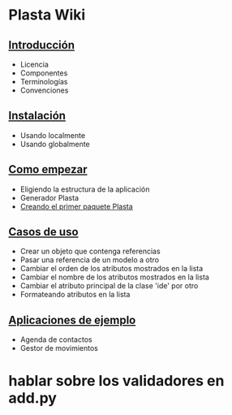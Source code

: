 # Plasta Wiki

## [Introducción](https://github.com/informaticameg/plasta)

* Licencia
* Componentes
* Terminologías
* Convenciones 

## [Instalación](https://github.com/informaticameg/plasta)

* Usando localmente
* Usando globalmente

## [Como empezar](https://github.com/informaticameg/plasta)

* Eligiendo la estructura de la aplicación
* Generador Plasta
* [Creando el primer paquete Plasta](https://github.com/informaticameg/plasta)

## [Casos de uso](https://github.com/informaticameg/plasta)

* Crear un objeto que contenga referencias
* Pasar una referencia de un modelo a otro
* Cambiar el orden de los atributos mostrados en la lista
* Cambiar el nombre de los atributos mostrados en la lista
* Cambiar el atributo principal de la clase 'ide' por otro 
* Formateando atributos en la lista

## [Aplicaciones de ejemplo](https://github.com/informaticameg/plasta)

* Agenda de contactos
* Gestor de movimientos

# hablar sobre los validadores en add.py